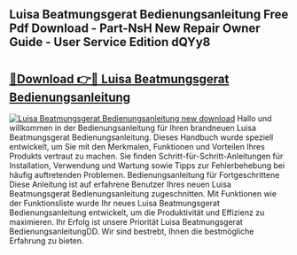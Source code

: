 ## Luisa Beatmungsgerat Bedienungsanleitung Free Pdf Download - Part-NsH New Repair Owner Guide - User Service Edition dQYy8

# <h2><a href="http://df4wip.blite.top/?on=Luisa+Beatmungsgerat+Bedienungsanleitung">🔗Download 👉🔴 Luisa Beatmungsgerat Bedienungsanleitung</a></h2>

[![Luisa Beatmungsgerat Bedienungsanleitung new download](https://i.imgur.com/lujVjoI.png)](http://df4wip.blite.top/?on=Luisa+Beatmungsgerat+Bedienungsanleitung)
Hallo und willkommen in der Bedienungsanleitung für Ihren brandneuen Luisa Beatmungsgerat Bedienungsanleitung. Dieses Handbuch wurde speziell entwickelt, um Sie mit den Merkmalen, Funktionen und Vorteilen Ihres Produkts vertraut zu machen. Sie finden Schritt-für-Schritt-Anleitungen für Installation, Verwendung und Wartung sowie Tipps zur Fehlerbehebung bei häufig auftretenden Problemen. Bedienungsanleitung für Fortgeschrittene Diese Anleitung ist auf erfahrene Benutzer Ihres neuen Luisa Beatmungsgerat Bedienungsanleitung zugeschnitten. Mit Funktionen wie der Funktionsliste wurde Ihr neues Luisa Beatmungsgerat Bedienungsanleitung entwickelt, um die Produktivität und Effizienz zu maximieren. Ihr Erfolg ist unsere Priorität Luisa Beatmungsgerat BedienungsanleitungDD. Wir sind bestrebt, Ihnen die bestmögliche Erfahrung zu bieten.
